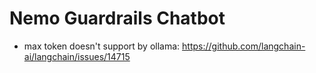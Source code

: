 # Nemo Guardrails Chatbot



- max token doesn't support by ollama: https://github.com/langchain-ai/langchain/issues/14715

